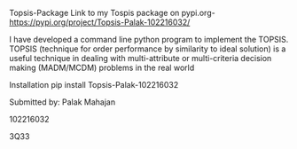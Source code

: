 Topsis-Package
Link to my Tospis package on pypi.org- https://pypi.org/project/Topsis-Palak-102216032/

I have developed a command line python program to implement the TOPSIS. TOPSIS (technique for order performance by similarity to ideal solution) is a useful technique in dealing with multi-attribute or multi-criteria decision making (MADM/MCDM) problems in the real world

Installation
pip install Topsis-Palak-102216032

Submitted by: Palak Mahajan

102216032

3Q33
